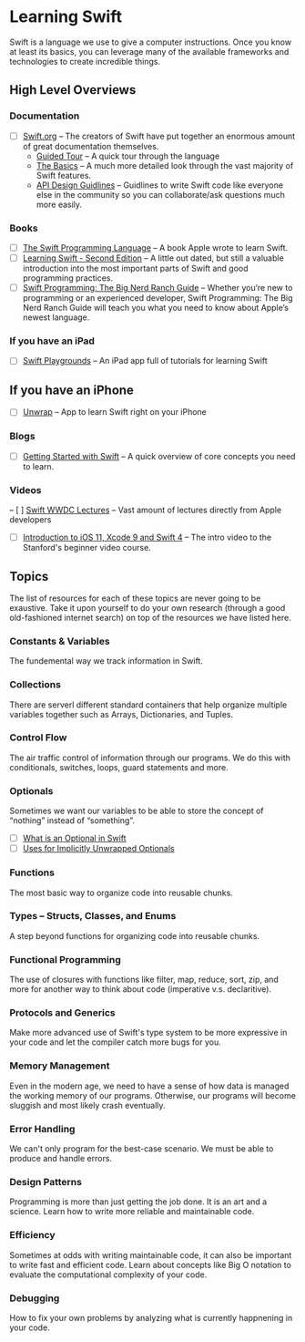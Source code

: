 Learning Swift
================

Swift is a language we use to give a computer instructions. Once you know at least its basics, you can leverage many of the available frameworks and technologies to create incredible things.

High Level Overviews
---------------

### Documentation
- [ ] [Swift.org](https://swift.org/getting-started/) – The creators of Swift have put together an enormous amount of great documentation themselves.
    - [Guided Tour](https://docs.swift.org/swift-book/GuidedTour/GuidedTour.html) – A quick tour through the language
    - [The Basics](https://docs.swift.org/swift-book/LanguageGuide/TheBasics.html) – A much more detailed look through the vast majority of Swift features.
    - [API Design Guidlines](https://swift.org/documentation/api-design-guidelines/) – Guidlines to write Swift code like everyone else in the community so you can collaborate/ask questions much more easily.

### Books
- [ ] [The Swift Programming Language](https://itunes.apple.com/us/book-series/swift-programming-series/id888896989?mt=11) – A book Apple wrote to learn Swift.
- [ ] [Learning Swift - Second Edition](https://www.amazon.com/Learning-Swift-Second-Andrew-Wagner/dp/1785887513) – A little out dated, but still a valuable introduction into the most important parts of Swift and good programming practices.
- [ ] [Swift Programming: The Big Nerd Ranch Guide](https://www.bignerdranch.com/books/swift-programming-the-big-nerd-ranch-guide-second-edition/) – Whether you’re new to programming or an experienced developer, Swift Programming: The Big Nerd Ranch Guide will teach you what you need to know about Apple’s newest language.

### If you have an iPad
- [ ] [Swift Playgrounds](https://www.apple.com/swift/playgrounds/) – An iPad app full of tutorials for learning Swift

## If you have an iPhone
- [ ] [Unwrap](https://apps.apple.com/us/app/unwrap/id1440611372) – App to learn Swift right on  your iPhone

### Blogs
- [ ] [Getting Started with Swift](https://drewag.me/posts/2014/07/13/getting-started-with-swift) – A quick overview of core concepts you need to learn.

### Videos
– [ ] [Swift WWDC Lectures](https://developer.apple.com/videos/developer-tools/swift/) – Vast amount of lectures directly from Apple developers
- [ ] [Introduction to iOS 11, Xcode 9 and Swift 4](https://www.youtube.com/watch?v=71pyOB4TPRE) – The intro video to the Stanford's beginner video course.

Topics
------------

The list of resources for each of these topics are never going to be exaustive. Take it upon yourself to do your own research (through a good old-fashioned internet search) on top of the resources we have listed here.

### Constants & Variables

The fundemental way we track information in Swift.

### Collections

There are serverl different standard containers that help organize multiple variables together such as Arrays, Dictionaries, and Tuples.

### Control Flow

The air traffic control of information through our programs. We do this with conditionals, switches, loops, guard statements and more.

### Optionals

Sometimes we want our variables to be able to store the concept of “nothing” instead of “something”.

- [ ] [What is an Optional in Swift](https://drewag.me/posts/2014/07/05/what-is-an-optional-in-swift)
- [ ] [Uses for Implicitly Unwrapped Optionals](https://drewag.me/posts/2014/07/05/uses-for-implicitly-unwrapped-optionals-in-swift)

### Functions

The most basic way to organize code into reusable chunks.

### Types – Structs, Classes, and Enums

A step beyond functions for organizing code into reusable chunks.

### Functional Programming

The use of closures with functions like filter, map, reduce, sort, zip, and more for another way to think about code (imperative v.s. declaritive).

### Protocols and Generics

Make more advanced use of Swift's type system to be more expressive in your code and let the compiler catch more bugs for you.

### Memory Management

Even in the modern age, we need to have a sense of how data is managed the working memory of our programs. Otherwise, our programs will become sluggish and most likely crash eventually.

### Error Handling

We can't only program for the best-case scenario. We must be able to produce and handle errors.

### Design Patterns

Programming is more than just getting the job done. It is an art and a science. Learn how to write more reliable and maintainable code.

### Efficiency

Sometimes at odds with writing maintainable code, it can also be important to write fast and efficient code. Learn about concepts like Big O notation to evaluate the computational complexity of your code.

### Debugging

How to fix your own problems by analyzing what is currently happnening in your code.
